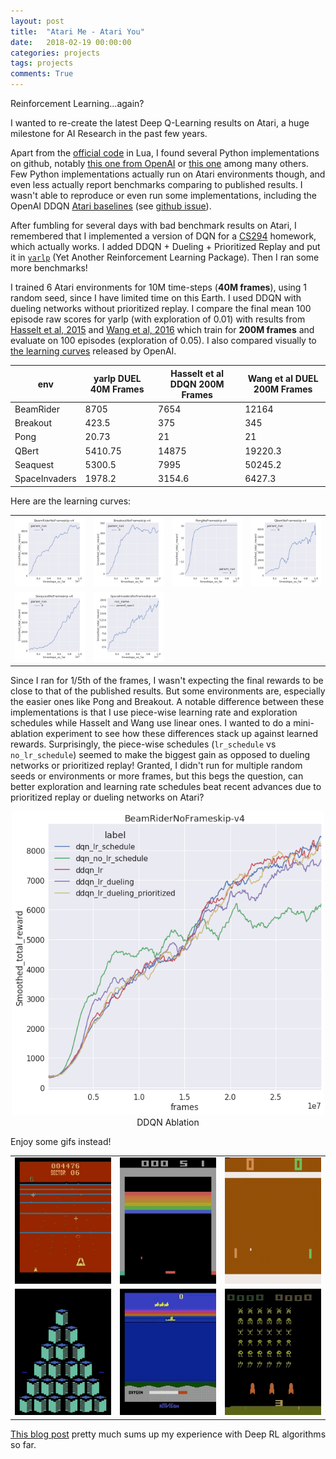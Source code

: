 ```yaml
---
layout: post
title:  "Atari Me - Atari You"
date:   2018-02-19 00:00:00
categories: projects
tags: projects
comments: True
---
```


Reinforcement Learning...again?

I wanted to re-create the latest Deep Q-Learning results on Atari, a huge milestone for AI Research in the past few years.

Apart from the [official code](https://github.com/kuz/DeepMind-Atari-Deep-Q-Learner) in Lua, I found several Python implementations on github, notably [this one from OpenAI](https://github.com/openai/baselines/tree/master/baselines/deepq) or [this one](https://github.com/ppwwyyxx/tensorpack/tree/master/examples/DeepQNetwork) among many others. Few Python implementations actually run on Atari environments though, and even less actually report benchmarks comparing to published results. I wasn't able to reproduce or even run some implementations, including the OpenAI DDQN [Atari baselines](https://github.com/openai/baselines-results/blob/master/dqn_results.ipynb) (see [github issue](https://github.com/openai/baselines/issues/176)).

After fumbling for several days with bad benchmark results on Atari, I remembered that I implemented a version of DQN for a [CS294](http://rll.berkeley.edu/deeprlcourse/) homework, which actually works. I added DDQN + Dueling + Prioritized Replay and put it in [`yarlp`](http://github.com/btaba/yarlp) (Yet Another Reinforcement Learning Package). Then I ran some more benchmarks!

I trained 6 Atari environments for 10M time-steps (**40M frames**), using 1 random seed, since I have limited time on this Earth. I used DDQN with dueling networks without prioritized replay. I compare the final mean 100 episode raw scores for yarlp (with exploration of 0.01) with results from [Hasselt et al, 2015](https://arxiv.org/pdf/1509.06461.pdf) and [Wang et al, 2016](https://arxiv.org/pdf/1511.06581.pdf) which train for **200M frames** and evaluate on 100 episodes (exploration of 0.05). I also compared visually to [the learning curves](https://github.com/openai/baselines-results/blob/master/dqn_results.ipynb) released by OpenAI.

|env|yarlp DUEL 40M Frames|Hasselt et al DDQN 200M Frames|Wang et al DUEL 200M Frames|
|---|---|---|---|
|BeamRider|8705|7654|12164|
|Breakout|423.5|375|345|
|Pong|20.73|21|21|
|QBert|5410.75|14875|19220.3|
|Seaquest|5300.5|7995|50245.2|
|SpaceInvaders|1978.2|3154.6|6427.3|


Here are the learning curves:

|   |   |   |   |
|---|---|---|---|
|![BeamRiderNoFrameskip-v4](/assets/article_images/2018-02-19-atari/BeamRiderNoFrameskip-v4.png)|![BreakoutNoFrameskip-v4](/assets/article_images/2018-02-19-atari/BreakoutNoFrameskip-v4.png)|![PongNoFrameskip-v4](/assets/article_images/2018-02-19-atari/PongNoFrameskip-v4.png)|![QbertNoFrameskip-v4](/assets/article_images/2018-02-19-atari/QbertNoFrameskip-v4.png)|
|![SeaquestNoFrameskip-v4](/assets/article_images/2018-02-19-atari/SeaquestNoFrameskip-v4.png)|![SpaceInvadersNoFrameskip-v4](/assets/article_images/2018-02-19-atari/SpaceInvadersNoFrameskip-v4.png)||


Since I ran for 1/5th of the frames, I wasn't expecting the final rewards to be close to that of the published results. But some environments are, especially the easier ones like Pong and Breakout. A notable difference between these implementations is that I use piece-wise learning rate and exploration schedules while Hasselt and Wang use linear ones. I wanted to do a mini-ablation experiment to see how these differences stack up against learned rewards. Surprisingly, the piece-wise schedules (`lr_schedule` vs `no_lr_schedule`) seemed to make the biggest gain as opposed to dueling networks or prioritized replay! Granted, I didn't run for multiple random seeds or environments or more frames, but this begs the question, can better exploration and learning rate schedules beat recent advances due to prioritized replay or dueling networks on Atari?

<center>
<img src="/assets/article_images/2018-02-19-atari/dqn_ablation_beamrider.png" width="500"/>
<figcaption>DDQN Ablation</figcaption>
</center>

Enjoy some gifs instead!

||||
|---|---|---|
|![BeamRider](/assets/article_images/2018-02-19-atari/beamrider.gif)|![Breakout](/assets/article_images/2018-02-19-atari/breakout.gif)|![Pong](/assets/article_images/2018-02-19-atari/pong.gif)|
|![QBert](/assets/article_images/2018-02-19-atari/qbert.gif)|![Seaquest](/assets/article_images/2018-02-19-atari/seaquest.gif)|![SpaceInvaders](/assets/article_images/2018-02-19-atari/spaceinvaders.gif)|

[This blog post](https://www.alexirpan.com/2018/02/14/rl-hard.html) pretty much sums up my experience with Deep RL algorithms so far.
